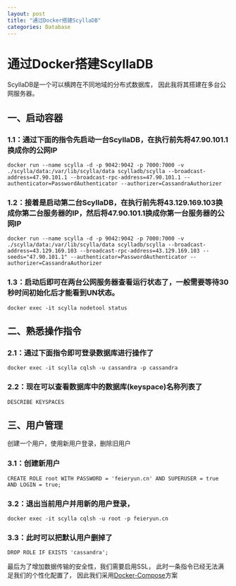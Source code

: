 ```yaml
---
layout: post
title: "通过Docker搭建ScyllaDB"
categories: Database
---
```


# 通过Docker搭建ScyllaDB
ScyllaDB是一个可以横跨在不同地域的分布式数据库，
因此我将其搭建在多台公网服务器。

## 一、启动容器

### 1.1：通过下面的指令先启动一台ScyllaDB，在执行前先将47.90.101.1换成你的公网IP
```
docker run --name scylla -d -p 9042:9042 -p 7000:7000 -v ./scylla/data:/var/lib/scylla/data scylladb/scylla --broadcast-address=47.90.101.1 --broadcast-rpc-address=47.90.101.1 --authenticator=PasswordAuthenticator --authorizer=CassandraAuthorizer
```

### 1.2：接着是启动第二台ScyllaDB，在执行前先将43.129.169.103换成你第二台服务器的IP，然后将47.90.101.1换成你第一台服务器的公网IP
```
docker run --name scylla -d -p 9042:9042 -p 7000:7000 -v ./scylla/data:/var/lib/scylla/data scylladb/scylla --broadcast-address=43.129.169.103 --broadcast-rpc-address=43.129.169.103 --seeds="47.90.101.1" --authenticator=PasswordAuthenticator --authorizer=CassandraAuthorizer
```

### 1.3：启动后即可在两台公网服务器查看运行状态了，一般需要等待30秒时间初始化后才能看到UN状态。
```
docker exec -it scylla nodetool status
```

## 二、熟悉操作指令
### 2.1：通过下面指令即可登录数据库进行操作了
```
docker exec -it scylla cqlsh -u cassandra -p cassandra
```
### 2.2：现在可以查看数据库中的数据库(keyspace)名称列表了
```
DESCRIBE KEYSPACES
```

## 三、用户管理
创建一个用户，使用新用户登录，删除旧用户

### 3.1：创建新用户
```
CREATE ROLE root WITH PASSWORD = 'feieryun.cn' AND SUPERUSER = true AND LOGIN = true;
```

### 3.2：退出当前用户并用新的用户登录，
```
docker exec -it scylla cqlsh -u root -p feieryun.cn
```

### 3.3：此时可以把默认用户删掉了
```
DROP ROLE IF EXISTS 'cassandra';
```

最后为了增加数据传输的安全性，我们需要启用SSL，
此时一条指令已经无法满足我们的个性化配置了，
因此我们采用[Docker-Compose](scylladb-docker-compose.html)方案
